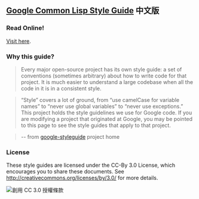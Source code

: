 ## [Google Common Lisp Style Guide][GCLSG] 中文版

### Read Online!

[Visit here](http://juanitofatas.github.io/Google-Common-Lisp-Style-Guide/GoogleCLSG-zhTW.xml).

### Why this guide?

> Every major open-source project has its own style guide: a set of conventions (sometimes arbitrary) about how to write code for that project. It is much easier to understand a large codebase when all the code in it is in a consistent style.

> “Style” covers a lot of ground, from “use camelCase for variable names” to “never use global variables” to “never use exceptions.” This project holds the style guidelines we use for Google code. If you are modifying a project that originated at Google, you may be pointed to this page to see the style guides that apply to that project.

> -- from [google-styleguide][gsg] project home

### License

These style guides are licensed under the CC-By 3.0 License, which encourages you to share these documents. See http://creativecommons.org/licenses/by/3.0/ for more details.

<img alt="創用 CC 3.0 授權條款" style="border-width:0" src="http://i.creativecommons.org/l/by/3.0/88x31.png" />

[gsg]: https://code.google.com/p/google-styleguide/
[GCLSG]: https://google.github.io/styleguide/lispguide.xml
